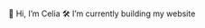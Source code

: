 👋 Hi, I’m Celia
🛠 I’m currently building my website



<!---
cccaelum/cccaelum is a ✨ special ✨ repository because its `README.md` (this file) appears on your GitHub profile.
You can click the Preview link to take a look at your changes.
--->
